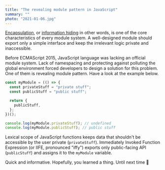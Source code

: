 ```yaml
---
title: "The revealing module pattern in JavaScript"
summary: ""
photo: "2021-01-06.jpg"
---
```


[Encapsulation](https://en.wikipedia.org/wiki/Encapsulation_(computer_programming)), or [information hiding](https://en.wikipedia.org/wiki/Information_hiding) in other words, is one of the core characteristics of every module system. A well-designed module should export only a simple interface and keep the irrelevant logic private and inaccessible.

Before ECMAScript 2015, JavaScript language was lacking an official module system.  Lack of namespacing and protecting against polluting the global environment forced developers to design a solution for this problem. One of them is revealing module pattern. Have a look at the example below.

```js
const myModule = (() => {
  const privateStuff = "private stuff";
  const publicStuff = "public stuff";

  return {
    publicStuff,
  };
})();

console.log(myModule.privateStuff); // undefined
console.log(myModule.publicStuff); // public stuff
```

Lexical scope of JavaScript functions keeps data that shouldn't be accessible by the user private (`privateStuff`). Immediately Invoked Function Expression (or IIFE, pronounced "iffy") exports only public-facing API (`publicStuff`) and assigns it to the `myModule` variable.

Quick and informative. Hopefully, you learned a thing. Until next time 👋
